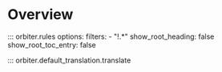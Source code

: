 # Overview
::: orbiter.rules
    options:
      filters:
        - "!.*"
      show_root_heading: false
      show_root_toc_entry: false

::: orbiter.default_translation.translate
